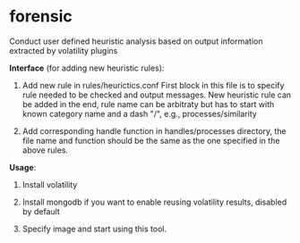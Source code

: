 forensic
========

Conduct user defined heuristic analysis based on output information extracted by volatility plugins


__Interface__ (for adding new heuristic rules):

1) Add new rule in rules/heurictics.conf
  First block in this file is to specify rule needed to be checked and output messages.
  New heuristic rule can be added in the end, rule name can be arbitraty but has to start with known category name and a dash "/", e.g., processes/similarity

2) Add corresponding handle function in handles/processes directory, the file name and function should be the same as the one specified in the above rules.


__Usage__:

1) Install volatility

2) Install mongodb if you want to enable reusing volatility results, disabled by default

3) Specify image and start using this tool.
